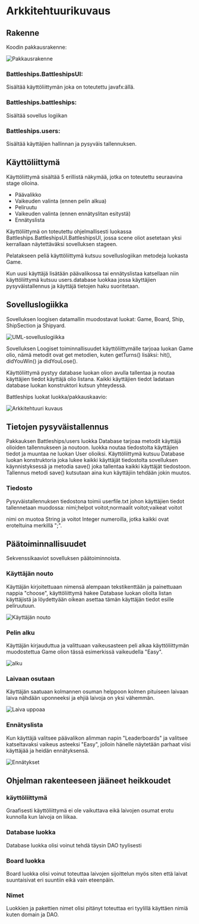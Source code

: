 # Arkkitehtuurikuvaus


## Rakenne

Koodin pakkausrakenne:

![Pakkausrakenne](kuvat/pakettitehtuuri.png)

### Battleships.BattleshipsUI:

Sisältää käyttöliittymän joka on toteutettu javafx:ällä.

### Battleships.battleships:

Sisältää sovellus logiikan


### Battleships.users:

Sisältää käyttäjien hallinnan ja pysyväis tallennuksen.


## Käyttöliittymä

Käyttöliittymä sisältää 5 erillistä näkymää, jotka on toteutettu seuraavina stage olioina.

- Päävalikko
- Vaikeuden valinta (ennen pelin alkua)
- Peliruutu
- Vaikeuden valinta (ennen ennätyslitan esitystä)
- Ennätyslista

Käyttöliittymä on toteutettu ohjelmallisesti luokassa Battleships.BattleshipsUI.BattleshipsUI, jossa scene oliot asetetaan yksi kerrallaan näytettäväksi sovelluksen stageen.

Pelatakseen peliä käyttöliittymä kutsuu sovelluslogiikan metodeja luokasta Game.  

Kun uusi käyttäjä lisätään päävalikossa tai ennätyslistaa katsellaan niin käyttöliittymä kutsuu users.database luokkaa jossa käyttäjien pysyväistallennus ja käyttäjä tietojen haku suoritetaan.


## Sovelluslogiikka  

Sovelluksen loogisen datamallin muodostavat luokat: Game, Board, Ship, ShipSection ja Shipyard.

![UML-sovelluslogiikka](kuvat/UML.png)

Sovelluksen Loogiset toiminnallisuudet käyttöliittymälle tarjoaa luokan Game olio, nämä metodit ovat get metodien, kuten getTurns() lisäksi: hit(), didYouWin() ja didYouLose().  

Käyttöliittymä pystyy database luokan olion avulla tallentaa ja noutaa käyttäjien tiedot käyttäjä olio listana. Kaikki käyttäjien tiedot ladataan database luokan konstruktori kutsun yhteydessä.

Battleships luokat luokka/pakkauskaavio:

![Arkkitehtuuri kuvaus](kuvat/Arkkitehtuuri.png)


## Tietojen pysyväistallennus

Pakkauksen Battleships/users luokka Database tarjoaa metodit käyttäjä olioiden tallennukseen ja noutoon.
luokka noutaa tiedostolta käyttäjien tiedot ja muuntaa ne luokan User olioiksi.
Käyttöliittymä kutsuu Database luokan konstruktoria joka lukee kaikki käyttäjät tiedostolta sovelluksen käynnistyksessä ja metodia save() joka tallentaa
kaikki käyttäjät tiedostoon.
Tallennus metodi save() kutsutaan aina kun käyttäjiin tehdään jokin muutos.


### Tiedosto

Pysyväistallennuksen tiedostona toimii userfile.txt johon käyttäjien tiedot tallennetaan muodossa:
 nimi;helpot voitot;normaalit voitot;vaikeat voitot

nimi on muotoa String ja voitot Integer numeroilla, jotka kaikki ovat eroteltuina merkillä ";".


## Päätoiminnallisuudet

Sekvenssikaaviot sovelluksen päätoiminnoista.


### Käyttäjän nouto

Käyttäjän kirjoitettuaan nimensä alempaan tekstikenttään ja painettuaan nappia "choose", käyttöliittymä hakee Database luokan oliolta listan käyttäjistä ja löydettyään oikean asettaa tämän käyttäjän tiedot esille peliruutuun.

![Käyttäjän nouto](kuvat/nouto.png)

### Pelin alku 

Käyttäjän kirjauduttua ja valittuaan vaikeusasteen peli alkaa käyttöliittymän muodostettua Game olion tässä esimerkissä vaikeudella "Easy".

![alku](kuvat/uusihelppo.png)

### Laivaan osutaan

Käyttäjän saatuaan kolmannen osuman helppoon kolmen pituiseen laivaan laiva nähdään uponneeksi ja ehjiä laivoja on yksi vähemmän.

![Laiva uppoaa](kuvat/ekasiirto.png)

### Ennätyslista

Kun käyttäjä valitsee päävalikon alimman napin "Leaderboards" ja valitsee katseltavaksi vaikeus asteeksi "Easy", jolloin hänelle näytetään parhaat viisi käyttäjää ja heidän ennätyksensä.

![Ennätykset](kuvat/ennätyskuva.png)


## Ohjelman rakenteeseen jääneet heikkoudet

### käyttöliittymä

Graafisesti käyttöliittymä ei ole vaikuttava eikä laivojen osumat erotu kunnolla kun laivoja on liikaa.

### Database luokka

Database luokka olisi voinut tehdä täysin DAO tyylisesti

### Board luokka

Board luokka olisi voinut toteuttaa laivojen sijoittelun myös siten että laivat suuntaisivat eri suuntiin eikä vain eteenpäin.

### Nimet

Luokkien ja pakettien nimet olisi pitänyt toteuttaa eri tyylillä käyttäen nimiä kuten domain ja DAO. 
